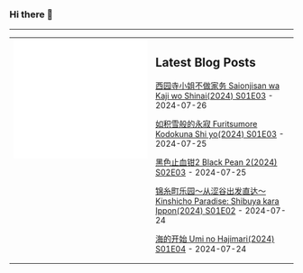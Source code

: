 ### Hi there 👋

<!--
**etng/etng** is a ✨ _special_ ✨ repository because its `README.md` (this file) appears on your GitHub profile.

Here are some ideas to get you started:

- 🔭 I’m currently working on ...
- 🌱 I’m currently learning ...
- 👯 I’m looking to collaborate on ...
- 🤔 I’m looking for help with ...
- 💬 Ask me about ...
- 📫 How to reach me: ...
- 😄 Pronouns: ...
- ⚡ Fun fact: ...
-->


---

<table>
<tr>
<td valign="top" width="50%">
<img src="metrics.svg" alt="Metric" />
</td>
<td valign="top" width="50%">

## Latest Blog Posts
<!-- blog start -->
[西园寺小姐不做家务 Saionjisan wa Kaji wo Shinai(2024) S01E03](http://www.fanxinzhui.com/rr/2578#S01E03) - 2024-07-26

[如积雪般的永寂 Furitsumore Kodokuna Shi yo(2024) S01E03](http://www.fanxinzhui.com/rr/2576#S01E03) - 2024-07-25

[黑色止血钳2 Black Pean 2(2024) S02E03](http://www.fanxinzhui.com/rr/2577#S02E03) - 2024-07-25

[锦糸町乐园～从涩谷出发直达～ Kinshicho Paradise: Shibuya kara Ippon(2024) S01E02](http://www.fanxinzhui.com/rr/2579#S01E02) - 2024-07-24

[海的开始 Umi no Hajimari(2024) S01E04](http://www.fanxinzhui.com/rr/2572#S01E04) - 2024-07-24
<!-- blog end -->

</td></tr></table>

